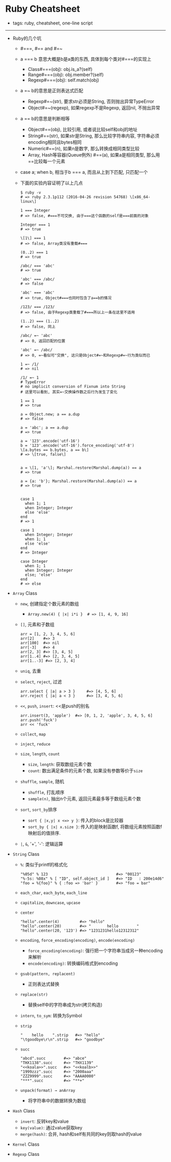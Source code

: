 # Ruby Cheatsheet

- tags: ruby, cheatsheet, one-line script

------

- Ruby的几个坑
  - #===, #== and #=~
  - a === b 意思大概是b是a类的东西, 具体到每个类对#===的实现上
    - Class#===(obj): obj.is_a?(self)
    - Range#===(obj): obj.member?(self)
    - Regexp#===(obj): self.match(obj)
  - a =~ b的意思是正则表达式匹配
    - Regexp#=~(str), 要求str必须是String, 否则抛出异常TypeError
    - Object#=~(regexp), 如果regexp不是Regexp, 返回nil, 不抛出异常
  - a == b的意思是判断相等
    - Object#==(obj), 比较引用, 或者说比较self和obj的地址
    - String#==(str), 如果str是String, 那么比较字符串内容, 字符串必须encoding相同且bytes相同
    - Numeric#==(n), 如果n是数字, 那么转换成相同类型比较
    - Array, Hash等容器(Queue例外) #==(a), 如果a是相同类型, 那么用==比较每一个元素
  - case a; when b, 相当于b === a, 而且从上到下匹配, 只匹配一个
  - 下面的实验内容证明了以上几点

        $ ruby -v
        # => ruby 2.3.1p112 (2016-04-26 revision 54768) \[x86_64-linux\]

        1 === Integer
        # => false, #===不可交换, 由于===这个函数的self是===前面的对象

        Integer === 1
        # => true

        \[1\] === 1
        # => false, Array类没有重载#===

        (0..2) === 1
        # => true

        /abc/ === 'abc'
        # => true

        'abc' === /abc/
        # => false

        'abc' === 'abc'
        # => true, Object#===也同时包含了a==b的情况

        /123/ === /123/
        # => false, 由于Regexp类重载了#===所以上一条在这里不适用

        (1..2) === (1..2)
        # => false, 同上

        /abc/ =~ 'abc'
        # => 0, 返回匹配的位置

        'abc' =~ /abc/
        # => 0, =~看似可"交换", 这只是Object#=~和Regexp#=~行为类似而已

        1 =~ /1/
        # => nil

        /1/ =~ 1
        # TypeError
        # no implicit conversion of Fixnum into String
        # 这里可以看到, 其实=~交换操作数之后行为发生了变化

        1 == 1
        # => true

        a = Object.new; a == a.dup
        # => false

        a = 'abc'; a == a.dup
        # => true

        a = '123'.encode('utf-16')
        b = '123'.encode('utf-16').force_encoding('utf-8')
        \[a.bytes == b.bytes, a == b\]
        # => \[true, false\]


        a = \[1, 'a'\]; Marshal.restore(Marshal.dump(a)) == a
        # => true

        a = {a: 'b'}; Marshal.restore(Marshal.dump(a)) == a
        # => true


        case 1
          when 1; 1
          when Integer; Integer
          else 'else'
        end
        # => 1

        case 1
          when Integer; Integer
          when 1; 1
          else 'else'
        end
        # => Integer

        case Integer
          when 1; 1
          when Integer; Integer
          else; 'else'
        end
        # => else



- `Array` Class
  - `new`, 创建指定个数元素的数组
    - `Array.new(4) { |x| i*i }  # => [1, 4, 9, 16]`
  - `[]`, 元素和子数组

        arr = [1, 2, 3, 4, 5, 6]
        arr[2]    #=> 3
        arr[100]  #=> nil
        arr[-3]   #=> 4
        arr[2, 3] #=> [3, 4, 5]
        arr[1..4] #=> [2, 3, 4, 5]
        arr[1..-3] #=> [2, 3, 4]

  - `uniq`, 去重
  - `select`, `reject`, 过滤

        arr.select { |a| a > 3 }     #=> [4, 5, 6]
        arr.reject { |a| a < 3 }     #=> [3, 4, 5, 6]

  - `<<`, `push`, `insert`: <<是push的别名

        arr.insert(3, 'apple')  #=> [0, 1, 2, 'apple', 3, 4, 5, 6]
        arr.push('fuck')
        arr << 'fuck'

  - `collect`, `map`
  - `inject`, `reduce`
  - `size`, `length`, `count`
    - `size`, `length`: 获取数组元素个数
    - `count`: 数出满足条件的元素个数, 如果没有参数等价于`size`
  - `shuffle`, `sample`, 随机
    - `shuffle`, 打乱顺序
    - `sample(n)`, 抽出n个元素, 返回元素最多等于数组元素个数
  - `sort`, `sort_by`排序
    - `sort { |x,y| x <=> y }`: 传入的block是比较器
    - `sort_by { |x| x.size }`: 传入的是映射函数f, 将数组元素按照函数f映射后的值排序.
  - `|`, `&`, '+', '-': 逻辑运算

- `String` Class
  - `%`: 类似于printf的格式化

        "%05d" % 123                              #=> "00123"
        "%-5s: %08x" % [ "ID", self.object_id ]   #=> "ID   : 200e14d6"
        "foo = %{foo}" % { :foo => 'bar' }        #=> "foo = bar"

  - `each_char`, `each_byte`, `each_line`
  - `capitalize`, `downcase`, `upcase`
  - `center`

        "hello".center(4)         #=> "hello"
        "hello".center(20)        #=> "       hello        "
        "hello".center(20, '123') #=> "1231231hello12312312"

  - `encoding`, `force_encoding(encoding)`, `encode(encoding)`
    - `force_encoding(encoding)`: 强行把一个字符串当成另一种encoding来解析
    - `encode(encoding)`: 转换编码格式到encoding
  - `gsub(pattern, replacent)`
    - 正则表达式替换
  - `replace(str)`
    - 替换self中的字符串成为str(拷贝构造)
  - `intern`, `to_sym`: 转换为Symbol
  - `strip`

        "    hello    ".strip   #=> "hello"
        "\tgoodbye\r\n".strip   #=> "goodbye"
  - `succ`

        "abcd".succ        #=> "abce"
        "THX1138".succ     #=> "THX1139"
        "<<koala>>".succ   #=> "<<koalb>>"
        "1999zzz".succ     #=> "2000aaa"
        "ZZZ9999".succ     #=> "AAAA0000"
        "***".succ         #=> "**+"
  - `unpack(format) → anArray`
    - 将字符串中的数据转换为数组

- `Hash` Class
  - `invert`: 反转key和value
  - `key(value)`: 通过value获取key
  - `merge(hash)`: 合并, hash和self有共同的key则取hash的value

- `Kernel` Class
- `Regexp` Class
